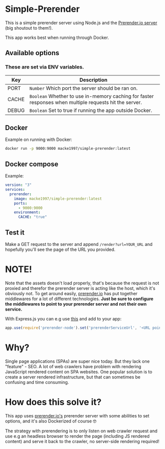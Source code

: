 # Simple-Prerender

This is a simple prerender server using Node.js and the [Prerender.io server](https://github.com/prerender/prerender) (big shoutout to them!).

This app works best when running through Docker.

## Available options
### These are set via ENV variables.
| Key   | Description                                                                                            |
|-------|--------------------------------------------------------------------------------------------------------|
| PORT  | `Number` Which port the server should be ran on.                                                       |
| CACHE | `Boolean` Whether to use in-memory caching for faster responses when multiple requests hit the server. |
| DEBUG | `Boolean` Set to true if running the app outside Docker.                                               |
## Docker
Example on running with Docker: 
```sh
docker run -p 9000:9000 macke1997/simple-prerender:latest
```

## Docker compose

Example:
```yml
version: "3"
services: 
  prerender:
    image: macke1997/simple-prerender:latest
    ports:
      - 9000:9000
    environment: 
      CACHE: "true"
```

## Test it
Make a GET request to the server and append `/render?url=YOUR_URL` and hopefully you'll see the page of the URL you provided.

# NOTE!
Note that the assets doesn't load properly, that's because the request is not proxied and therefor the prerender server is acting like the host, which it's obviously not. To get around easily, [prerender.io](https://prerender.io/documentation/install-middleware) has put together middlewares for a lot of different technologies. **Just be sure to configure the middlewares to point to your prerender server and not their own service.**

With Express.js you can e.g use [this](https://github.com/prerender/prerender-node) and add to your app:
```js
app.use(require('prerender-node').set('prerenderServiceUrl', '<URL pointing to your prerender server>'));
```

# Why?
Single page applications (SPAs) are super nice today. But they lack one "feature" - SEO. A lot of web crawlers have problem with rendering JavaScript rendered content on SPA websites. One popular solution is to create a server rendered infrastructure, but that can sometimes be confusing and time consuming. 

# How does this solve it?
This app uses [prerender.io's](https://preprender.io) prerender server with some abilities to set options, and it's also Dockerized of course  🤓

The strategy with prerendering is to only listen on web crawler request and use e.g an headless browser to render the page (including JS rendered content) and serve it back to the crawler, no server-side rendering required! 

